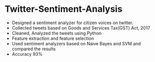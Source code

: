 # Twitter-Sentiment-Analysis
* Designed a sentiment analyzer for citizen voices on twitter.
* Collected tweets based on Goods and Services Tax(GST) Act, 2017
* Cleaned, Analyzed the tweets using Python 
* Feature extraction and feature selection
* Used sentiment analyzers based on Naive Bayes and SVM and compared the results
* Accuracy 93%
